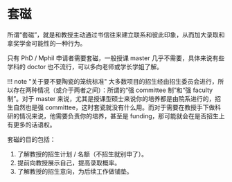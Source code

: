 # 套磁

所谓“套磁”，就是和教授主动通过书信往来建立联系和彼此印象，从而加大录取和拿奖学金可能性的一种行为。

只有 PhD / Mphil 申请者需要套磁，一般授课 master 几乎不需要，具体来说有些学科的 doctor 也不流行，可以多向老师或学长学姐了解。

!!! note "关于要不要陶瓷的笼统标准"
    大多数项目的招生经由招生委员会进行，所以存在两种情况（或介于两者之间）：所谓的“强 committee 制”和“强 faculty制”。对于 master 来说，尤其是授课型硕士来说你的培养都是由院系进行的，招生自然也是强 committee，这时套瓷就没有什么用。而对于需要在教授手下做科研的情况来说，他需要负责你的培养，甚至是 funding，那可能就会在是否招生上有更多的话语权。

 套磁的目的包括：

 1. 了解教授的招生计划 / 名额（不招生就别申了）。
 2. 提前向教授展示自己，提高录取概率。
 3. 了解教授的招生意向，为后续工作做铺垫。
